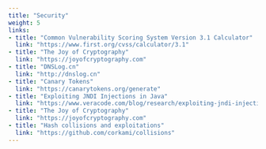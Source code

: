 ```yaml
---
title: "Security"
weight: 5
links:
- title: "Common Vulnerability Scoring System Version 3.1 Calculator"
  link: "https://www.first.org/cvss/calculator/3.1"
- title: "The Joy of Cryptography"
  link: "https://joyofcryptography.com"
- title: "DNSLog.cn"
  link: "http://dnslog.cn"
- title: "Canary Tokens"
  link: "https://canarytokens.org/generate"
- title: "Exploiting JNDI Injections in Java"
  link: "https://www.veracode.com/blog/research/exploiting-jndi-injections-java"
- title: "The Joy of Cryptography"
  link: "https://joyofcryptography.com"
- title: "Hash collisions and exploitations"
  link: "https://github.com/corkami/collisions"
---
```

